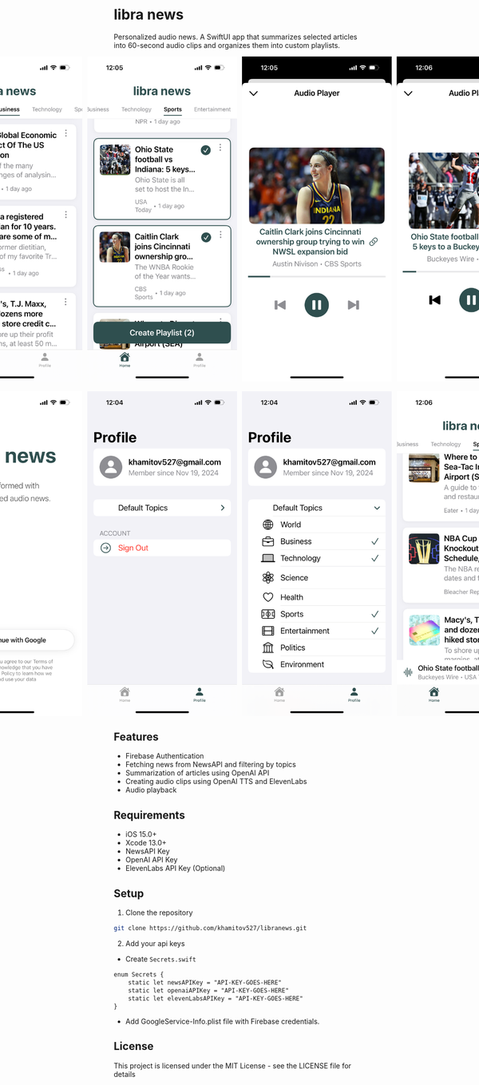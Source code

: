 # libra news

Personalized audio news. A SwiftUI app that summarizes selected articles into 60-second audio clips and organizes them into custom playlists.

<div style="display: flex; justify-content: center; gap: 10px; margin-bottom: 20px;">
  <img src="NewsDigestApp/Theme/IMG_0284.PNG" alt="Image Description" width="300">
  <img src="NewsDigestApp/Theme/IMG_0285.PNG" alt="Image Description" width="300">
  <img src="NewsDigestApp/Theme/IMG_0286.PNG" alt="Image Description" width="300">
  <img src="NewsDigestApp/Theme/IMG_0287.PNG" alt="Image Description" width="300">
</div>

<div style="display: flex; justify-content: center; gap: 10px;">
  <img src="NewsDigestApp/Theme/IMG_0281.PNG" alt="Image Description" width="300">
  <img src="NewsDigestApp/Theme/IMG_0282.PNG" alt="Image Description" width="300">
  <img src="NewsDigestApp/Theme/IMG_0283.PNG" alt="Image Description" width="300">
  <img src="NewsDigestApp/Theme/IMG_0288.PNG" alt="Image Description" width="300">
</div>

## Features

- Firebase Authentication 
- Fetching news from NewsAPI and filtering by topics
- Summarization of articles using OpenAI API
- Creating audio clips using OpenAI TTS and ElevenLabs
- Audio playback 

## Requirements

- iOS 15.0+
- Xcode 13.0+
- NewsAPI Key
- OpenAI API Key
- ElevenLabs API Key (Optional)

## Setup

1. Clone the repository
```bash
git clone https://github.com/khamitov527/libranews.git
```

2. Add your api keys 
- Create `Secrets.swift`
```
enum Secrets {
    static let newsAPIKey = "API-KEY-GOES-HERE"
    static let openaiAPIKey = "API-KEY-GOES-HERE"
    static let elevenLabsAPIKey = "API-KEY-GOES-HERE"
}

```
- Add GoogleService-Info.plist file with Firebase credentials.

## License

This project is licensed under the MIT License - see the LICENSE file for details
